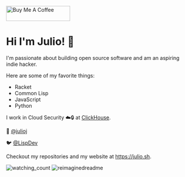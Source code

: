 <a href="https://www.buymeacoffee.com/lispdev" target="_blank"><img src="https://cdn.buymeacoffee.com/buttons/default-orange.png" alt="Buy Me A Coffee" height="41" width="174"></a>

# Hi I'm Julio! 🚀

I'm passionate about building open source software and am an aspiring indie hacker.

Here are some of my favorite things:

- Racket
- Common Lisp
- JavaScript
- Python

I work in Cloud Security ☁️🔒 at [ClickHouse](https://clickhouse.com).

🐘 [@julioj](https://fosstodon.org/@julioj)

🐦 [@LispDev](https://x.com/lispdev)

Checkout my repositories and my website at https://julio.sh.

<img src="https://komarev.com/ghpvc/?username=juliojimenez&color=brightgreen" alt="watching_count" />

<img src="https://myreadme.vercel.app/api/embed/juliojimenez?panels=userstatistics,toprepositories,toplanguages,commitgraph" alt="reimaginedreadme" />

<!--
**juliojimenez/juliojimenez** is a ✨ _special_ ✨ repository because its `README.md` (this file) appears on your GitHub profile.

Here are some ideas to get you started:

- 🔭 I’m currently working on ...
- 🌱 I’m currently learning ...
- 👯 I’m looking to collaborate on ...
- 🤔 I’m looking for help with ...
- 💬 Ask me about ...
- 📫 How to reach me: ...
- 😄 Pronouns: ...
- ⚡ Fun fact: ...
-->
